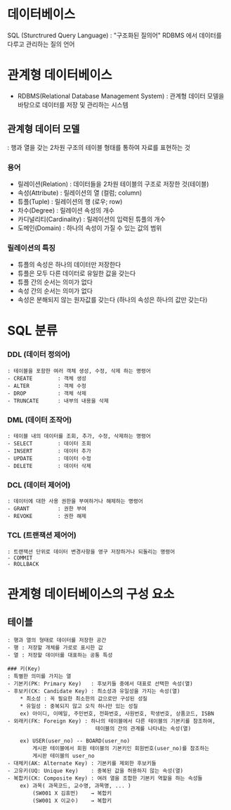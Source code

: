 # 데이터베이스

SQL (Sturctrured Query Language)
: "구조화된 질의어"
  RDBMS 에서 데이터를 다루고 관리하는 질의 언어

# 관계형 데이터베이스
- RDBMS(Relational Database Management System)
: 관계형 데이터 모델을 바탕으로 데이터를 저장 및 관리하는 시스템

 ## 관계형 데이터 모델
 : 행과 열을 갖는 2차원 구조의 테이블 형태를 통하여 자료를 표현하는 것

 ### 용어
 - 릴레이션(Relation)       : 데이터들을 2차원 테이블의 구조로 저장한 것(테이블)
 - 속성(Attribute)          : 릴레이션의 열 (컬럼; column)
 - 튜플(Tuple)              : 릴레이션의 행 (로우; row)
 - 차수(Degree)             : 릴레이션 속성의 개수
 - 카디널리티(Cardinality)  : 릴레이션의 입력된 튜플의 개수
 - 도메인(Domain)           : 하나의 속성이 가질 수 있는 값의 범위

 ### 릴레이션의 특징
 - 튜플의 속성은 하나의 데이터만 저장한다
 - 튜플은 모두 다른 데이터로 유일한 값을 갖는다
 - 튜플 간의 순서는 의미가 없다
 - 속성 간의 순서는 의미가 없다
 - 속성은 분해되지 않는 원자값를 갖는다
   (하나의 속성은 하나의 값만 갖는다)


# SQL 분류
 ### DDL (데이터 정의어)
    : 테이블을 포함한 여러 객체 생성, 수정, 삭제 하는 명령어
    - CREATE        : 객체 생성
    - ALTER         : 객체 수정
    - DROP          : 객체 삭제
    - TRUNCATE      : 내부의 내용을 삭제

 ### DML (데이터 조작어)
    : 테이블 내의 데이터를 조회, 추가, 수정, 삭제하는 명령어
    - SELECT        : 데이터 조회
    - INSERT        : 데이터 추가
    - UPDATE        : 데이터 수정
    - DELETE        : 데이터 삭제

 ### DCL (데이터 제어어)
    : 데이터에 대한 사용 권한을 부여하거나 해제하는 명령어
    - GRANT         : 권한 부여
    - REVOKE        : 권한 해제

 ### TCL (트랜잭션 제어어)
    : 트랜잭션 단위로 데이터 변경사항을 영구 저장하거나 되돌리는 명령어
    - COMMIT
    - ROLLBACK


# 관계형 데이터베이스의 구성 요소

 ## 테이블
    : 행과 열의 형태로 데이터를 저장한 공간
    - 행 : 저장할 개체를 가로로 표시한 값
    - 열 : 저장할 데이터를 대표하는 공통 특성

    ### 키(Key)
    : 특별한 의미를 가지는 열
    - 기본키(PK: Primary Key)   : 후보키들 중에서 대표로 선택한 속성(열)
    - 후보키(CK: Candidate Key) : 최소성과 유일성을 가지는 속성(열)
        * 최소성 : 꼭 필요한 최소한의 값으로만 구성된 성질 
        * 유일성 : 중복되지 않고 오직 하나만 있는 성질
        ex) 아이디, 이메일, 주민번호, 전화번호, 사원번호, 학생번호, 상품코드, ISBN
    - 외래키(FK: Foreign Key) : 하나의 테이블에서 다른 테이블의 기본키를 참조하여,
                                테이블의 간의 관계를 나타내는 속성(열)

        ex) USER(user_no) -- BOARD(user_no)
            게시판 테이블에서 회원 테이블의 기본키인 회원번호(user_no)를 참조하는
            게시판 테이블의 user_no
    - 대체키(AK: Alternate Key) : 기본키를 제외한 후보키들
    - 고유키(UQ: Unique Key)    : 중복된 값을 허용하지 않는 속성(열)
    - 복합키(CK: Composite Key) : 여려 열을 조합한 기본키 역할을 하는 속성들
        ex) 과목( 과목코드, 교수명, 과목명, ... )
            (SW001 X 김휴먼)    → 복합키 
            (SW001 X 이교수)    → 복합키 










